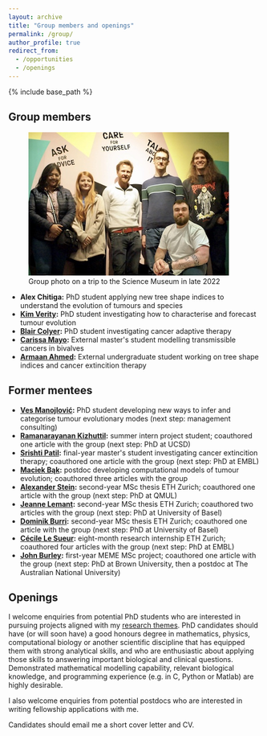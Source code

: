 ```yaml
---
layout: archive
title: "Group members and openings"
permalink: /group/
author_profile: true
redirect_from:
  - /opportunities
  - /openings
---
```


{% include base_path %}

## Group members

<figure>
  <a href="/images/GroupPhotoWithBlairSmall.jpg">
  <img src="/images/GroupPhotoWithBlairSmall.jpg" alt = "Group photo" />
    </a>
  <figcaption>Group photo on a trip to the Science Museum in late 2022</figcaption>
</figure>

* **Alex Chitiga:** PhD student applying new tree shape indices to understand the evolution of tumours and species
* **[Kim Verity](https://orcid.org/0009-0009-9084-9158):** PhD student investigating how to characterise and forecast tumour evolution
* **[Blair Colyer](https://www.researchgate.net/scientific-contributions/Blair-Colyer-2241509516):** PhD student investigating cancer adaptive therapy
* **[Carissa Mayo](https://www.linkedin.com/in/carissa-mayo):** External master's student modelling transmissible cancers in bivalves
* **[Armaan Ahmed](https://www.armaanahmed.me/):** External undergraduate student working on tree shape indices and cancer extincition therapy

## Former mentees

* **[Ves Manojlović](https://www.researchgate.net/scientific-contributions/Veselin-Manojlovic-2200251561):** PhD student developing new ways to infer and categorise tumour evolutionary modes (next step: management consulting)
* **[Ramanarayanan Kizhuttil](https://orcid.org/0009-0002-6824-4928):** summer intern project student; coauthored one article with the group (next step: PhD at UCSD)
* **[Srishti Patil](https://orcid.org/0000-0001-8150-8831):** final-year master's student investigating cancer extincition therapy; coauthored one article with the group (next step: PhD at EMBL)
* **[Maciek Bąk](https://scholar.google.com/citations?user=i-aMGygAAAAJ):** postdoc developing computational models of tumour evolution; coauthored three articles with the group
* **[Alexander Stein](https://scholar.google.com/citations?user=ADDcwf0AAAAJ):** second-year MSc thesis ETH Zurich; coauthored one article with the group (next step: PhD at QMUL)
* **[Jeanne Lemant](https://www.researchgate.net/scientific-contributions/Jeanne-Lemant-2200242678):** second-year MSc thesis ETH Zurich; coauthored two articles with the group (next step: PhD at University of Basel)
* **[Dominik Burri](https://www.researchgate.net/scientific-contributions/Dominik-Burri-2195553285):** second-year MSc thesis ETH Zurich; coauthored one article with the group (next step: PhD at University of Basel)
* **[Cécile Le Sueur](https://scholar.google.com/citations?user=urov08MAAAAJ):** eight-month research internship ETH Zurich; coauthored four articles with the group (next step: PhD at EMBL)
* **[John Burley](https://scholar.google.com/citations?user=K-Fpn1YAAAAJ):** first-year MEME MSc project; coauthored one article with the group (next step: PhD at Brown University, then a postdoc at The Australian National University)

## Openings

I welcome enquiries from potential PhD students who are interested in pursuing projects aligned with my [research themes](research.md). PhD candidates should have (or will soon have) a good honours degree in mathematics, physics, computational biology or another scientific discipline that has equipped them with strong analytical skills, and who are enthusiastic about applying those skills to answering important biological and clinical questions. Demonstrated mathematical modelling capability, relevant biological knowledge, and programming experience (e.g. in C, Python or Matlab) are highly desirable.

I also welcome enquiries from potential postdocs who are interested in writing fellowship applications with me.

Candidates should email me a short cover letter and CV.
